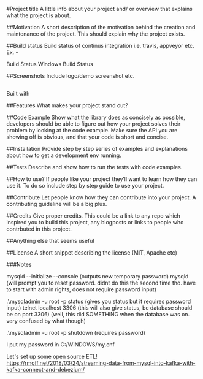 #Project title
A little info about your project and/ or overview that explains what the project is about.

##Motivation
A short description of the motivation behind the creation and maintenance of the project. This should explain why the project exists.

##Build status
Build status of continus integration i.e. travis, appveyor etc. Ex. -

Build Status Windows Build Status

##Screenshots
Include logo/demo screenshot etc.

##
Built with


##Features
What makes your project stand out?

##Code Example
Show what the library does as concisely as possible, developers should be able to figure out how your project solves their problem by looking at the code example. Make sure the API you are showing off is obvious, and that your code is short and concise.

##Installation
Provide step by step series of examples and explanations about how to get a development env running.

##Tests
Describe and show how to run the tests with code examples.

##How to use?
If people like your project they’ll want to learn how they can use it. To do so include step by step guide to use your project.

##Contribute
Let people know how they can contribute into your project. A contributing guideline will be a big plus.

##Credits
Give proper credits. This could be a link to any repo which inspired you to build this project, any blogposts or links to people who contrbuted in this project.

##Anything else that seems useful

##License
A short snippet describing the license (MIT, Apache etc)

###Notes

mysqld --initialize --console (outputs new temporary password)
mysqld (will prompt you to reset password. didnt do this the second time tho. have to start with admin rights, does not require password input)

.\mysqladmin -u root -p status (gives you status but it requires password input)
telnet localhost 3306 (this will also give status, bc database should be on port 3306) (well, this did SOMETHING when the database was on. very confused by what though)

.\mysqladmin -u root -p shutdown (requires password)

I put my password in C:/WINDOWS/my.cnf

Let's set up some open source ETL! https://rmoff.net/2018/03/24/streaming-data-from-mysql-into-kafka-with-kafka-connect-and-debezium/
